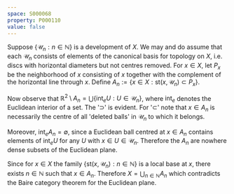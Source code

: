 ```yaml
---
space: S000068
property: P000110
value: false
---
```


Suppose $\{\mathscr U_n:n\in\mathbb N\}$ is a development of $X$. We may and do assume
that each $\mathscr U_n$ consists of elements of the canonical basis for topology on $X$, i.e.
discs with horizontal diameters but not centres removed. 
For $x\in X$, let $P_x$ be the neighborhood of $x$ consisting of $x$ together with the complement of the horizontal line through $x$.
Define $A_n:=\{ x\in X: \mathrm{st}(x,\mathscr U_n)\subset P_x\}$.

Now observe that $\mathbb R^2\setminus A_n=\bigcup\{ \mathrm{int}_e U: U\in\mathscr U_n\}$,
where $\mathrm{int}_e$ denotes the Euclidean interior of a set. The '$\supset$' is evident.
For '$\subset$' note that $x\in A_n$ is necessarily the centre of all 'deleted balls'
in $\mathscr U_n$ to which it belongs.

Moreover, $\mathrm{int}_e A_n=\emptyset$, since a Euclidean ball centred at $x\in A_n$
contains elements of $\mathrm{int}_e U$ for any $U$ with $x\in U\in\mathscr U_n$.
Therefore the $A_n$ are nowhere dense subsets of the Euclidean plane.

Since for $x\in X$ the family $\{ \mathrm{st}(x,\mathscr U_n): n\in\mathbb N\}$
is a local base at $x$, there exists $n\in\mathbb N$ such that $x\in A_n$.
Therefore $X=\bigcup_{n\in\mathbb N} A_n$ which contradicts
the Baire category theorem for the Euclidean plane. 
